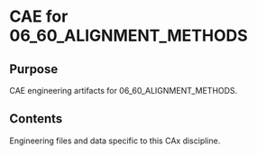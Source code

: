 # CAE for 06_60_ALIGNMENT_METHODS

## Purpose
CAE engineering artifacts for 06_60_ALIGNMENT_METHODS.

## Contents
Engineering files and data specific to this CAx discipline.
